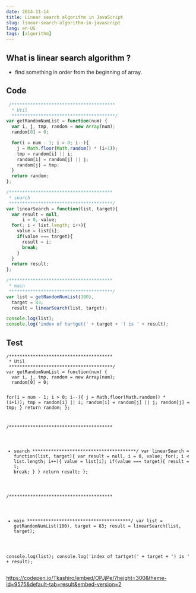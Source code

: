 ```yaml
---
date: 2014-11-14
title: Linear search algorithm in JavaScript
slug: linear-search-algorithm-in-javascript
lang: en-US
tags: [algorithm]
---
```


## What is linear search algorithm ?

* find something in order from the beginning of array.

## Code


```js
 /***************************************
  * Util
  ***************************************/
var getRandomNumList = function(num) {
  var i, j, tmp, random = new Array(num);
  random[0] = 0;

  for(i = num - 1; i > 0; i--){
    j = Math.floor(Math.random() * (i+1));
    tmp = random[i] || i;
    random[i] = random[j] || j;
    random[j] = tmp;
  }
  return random;
};

/***************************************
 * search
 ***************************************/
var linearSearch = function(list, target){
  var result = null,
      i = 0, value;
  for(; i < list.length; i++){
    value = list[i];
    if(value === target){
      result = i;
      break;
    }
  }
  return result;
};

/***************************************
 * main
 ***************************************/
var list = getRandomNumList(100),
  target = 83;
  result = linearSearch(list, target);

console.log(list);
console.log('index of tartget(' + target + ') is ' + result);
```
   
## Test

<div data-height="268" data-theme-id="9575" data-slug-hash="OPJjPe" data-default-tab="js" data-user="Tkashiro" class='codepen'><pre><code>/***************************************
 * Util
 ***************************************/
var getRandomNumList = function(num) {
  var i, j, tmp, random = new Array(num);
  random[0] = 0;

  for(i = num - 1; i &gt; 0; i--){
    j = Math.floor(Math.random() * (i+1));
    tmp = random[i] || i;
    random[i] = random[j] || j;
    random[j] = tmp;
  }
  return random;
};

/***************************************
 * search
 ***************************************/
var linearSearch = function(list, target){
  var result = null,
      i = 0, value;
  for(; i &lt; list.length; i++){
    value = list[i];
    if(value === target){
      result = i;
      break;
    }
  }
  return result;
};

/***************************************
 * main
 ***************************************/
var list = getRandomNumList(100),
  target = 83;
  result = linearSearch(list, target);

console.log(list);
console.log(&#39;index of tartget(&#39; + target + &#39;) is &#39; + result);
</code></pre>

https://codepen.io/Tkashiro/embed/OPJjPe/?height=300&theme-id=9575&default-tab=result&embed-version=2

